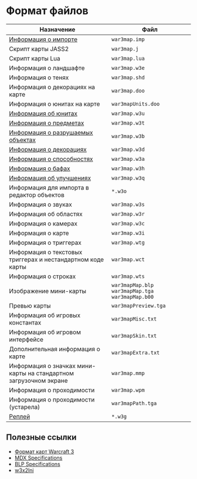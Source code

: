 # Формат файлов

| Назначение                                                        | Файл                                               |
|-------------------------------------------------------------------|----------------------------------------------------|
| [Информация о импорте](imp.md)                                    | `war3map.imp`                                      |
| Скрипт карты JASS2                                                | `war3map.j`                                        |
| Скрипт карты Lua                                                  | `war3map.lua`                                      |
| Информация о ландшафте                                            | `war3map.w3e`                                      |
| Информация о тенях                                                | `war3map.shd`                                      |
| Информация о декорациях на карте                                  | `war3map.doo`                                      |
| Информация о юнитах на карте                                      | `war3mapUnits.doo`                                 |
| [Информация об юнитах](w3abdhqtu.md)                              | `war3map.w3u`                                      |
| [Информация о предметах](w3abdhqtu.md)                            | `war3map.w3t`                                      |
| [Информация о разрушаемых объектах](w3abdhqtu.md)                 | `war3map.w3b`                                      |
| [Информация о декорациях](w3abdhqtu.md)                           | `war3map.w3d`                                      |
| [Информация о способностях](w3abdhqtu.md)                         | `war3map.w3a`                                      |
| [Информация о бафах](w3abdhqtu.md)                                | `war3map.w3h`                                      |
| [Информация об улучшениях](w3abdhqtu.md)                          | `war3map.w3q`                                      |
| Информация для импорта в редактор объектов                        | `*.w3o`                                            |
| Информация о звуках                                               | `war3map.w3s`                                      |
| Информация об областях                                            | `war3map.w3r`                                      |
| Информация о камерах                                              | `war3map.w3c`                                      |
| Информация о карте                                                | `war3map.w3i`                                      |
| Информация о триггерах                                            | `war3map.wtg`                                      |
| Информация о текстовых триггерах и нестандартном коде карты       | `war3map.wct`                                      |
| Информация о строках                                              | `war3map.wts`                                      |
| Изображение мини-карты                                            | `war3mapMap.blp` `war3mapMap.tga` `war3mapMap.b00` |
| Превью карты                                                      | `war3mapPreview.tga`                               |
| Информация об игровых константах                                  | `war3mapMisc.txt`                                  |
| Информация об игровом интерфейсе                                  | `war3mapSkin.txt`                                  |
| Дополнительная информация о карте                                 | `war3mapExtra.txt`                                 |
| Информация о значках мини-карты на стандартном загрузочном экране | `war3map.mmp`                                      |
| Информация о проходимости                                         | `war3map.wpm`                                      |
| Информация о проходимости (устарела)                              | `war3mapPath.tga`                                  |
| [Реплей](w3g.md)                                                  | `*.w3g`                                            |

## Полезные ссылки

- [Формат карт Warcraft 3](https://xgm.guru/p/wc3/w3-file-format)
- [MDX Specifications](https://www.hiveworkshop.com/threads/mdx-specifications.240487)
- [BLP Specifications](https://www.hiveworkshop.com/threads/blp-specifications-wc3.279306)
- [w3x2lni](https://github.com/sumneko/w3x2lni)
